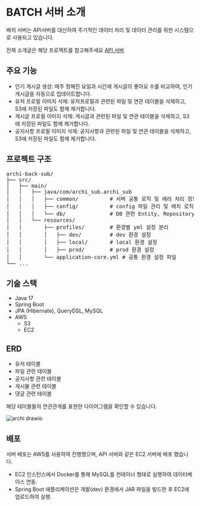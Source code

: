 # BATCH 서버 소개
배치 서버는 API서버를 대신하여 주기적인 데이터 처리 및 데이터 관리를 위한 시스템으로 사용되고 있습니다.

전체 소개글은 해당 프로젝트를 참고해주세요
[API 서버](https://github.com/kh6815/archi)

## 주요 기능
- 인기 게시글 생성: 매주 정해진 요일과 시간에 게시글의 좋아요 수를 비교하여, 인기 게시글을 자동으로 업데이트합니다.
- 유저 프로필 이미지 삭제: 유저프로필과 관련된 파일 및 연관 테이블을 삭제하고, S3에 저장된 파일도 함께 제거합니다.
- 게시글 프로필 이미지 삭제: 게시글과 관련된 파일 및 연관 테이블을 삭제하고, S3에 저장된 파일도 함께 제거합니다.
- 공지사항 프로필 이미지 삭제: 공지사항과 관련된 파일 및 연관 테이블을 삭제하고, S3에 저장된 파일도 함께 제거합니다.

## 프로젝트 구조
<pre>
archi-back-sub/
├── src/
│   ├── main/
│   │   ├── java/com/archi_sub.archi_sub
│   │   │   ├── common/          # 서버 공통 로직 및 에러 처리 정의
│   │   │   ├── config/          # config 파일 관리 및 배치 로직 개발
│   │   │   └── db/              # DB 관련 Entity, Repository 관리
│   │   └── resources/
│   │       ├── profiles/        # 환경별 yml 설정 분리
│   │       │   ├── dev/         # dev 환경 설정
│   │       │   ├── local/       # local 환경 설정
│   │       │   ├── prod/        # prod 환경 설정
│   │       └── application-core.yml # 공통 환경 설정 파일
└── ...
</pre>



## 기술 스택
- Java 17
- Spring Boot
- JPA (Hibernate), QueryDSL, MySQL
- AWS
  - S3
  - EC2


## ERD
- 유저 테이블
- 파일 관련 테이블
- 공지사항 관련 테이블
- 게시물 관련 테이블
- 댓글 관련 테이블

해당 테이블들의 연관관계를 표현한 다이어그램을 확인할 수 있습니다.

![archi drawio](https://github.com/user-attachments/assets/b3c45c6e-dc98-41f9-bacf-ea3589830a93)



## 배포
서버 배포는 AWS를 사용하여 진행했으며, API 서버와 같은 EC2 서버에 배포 했습니다.
- EC2 인스턴스에서 Docker를 통해 MySQL를 컨테이너 형태로 실행하여 데이터베이스 연동.
- Spring Boot 애플리케이션은 개발(dev) 환경에서 JAR 파일을 빌드한 후 EC2에 업로드하여 실행.
